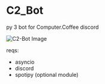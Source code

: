 # C2_Bot
py 3 bot for Computer.Coffee discord

![C2-Bot Image](https://i.imgur.com/Bxrj6qR.png)

reqs:
- asyncio
- discord
- spotipy (optional module)
